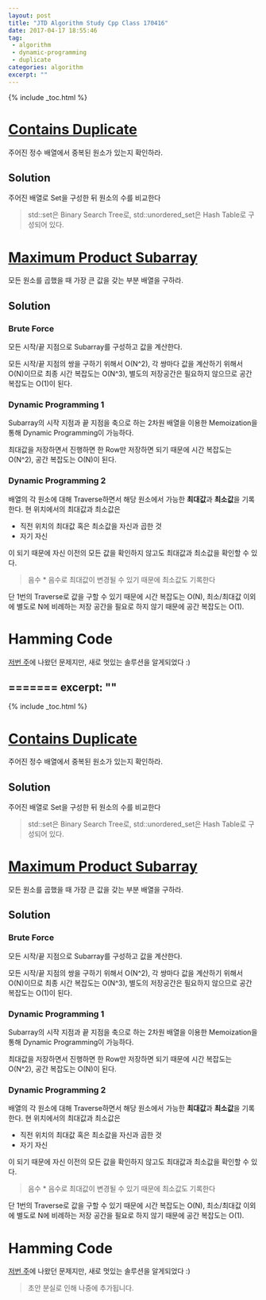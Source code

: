 ```yaml
---
layout: post
title: "JTD Algorithm Study Cpp Class 170416"
date: 2017-04-17 18:55:46
tag:
 - algorithm
 - dynamic-programming
 - duplicate
categories: algorithm
excerpt: ""
---
```

{% include _toc.html %}

# [Contains Duplicate](https://leetcode.com/problems/contains-duplicate/#/description)

주어진 정수 배열에서 중복된 원소가 있는지 확인하라.

## Solution

주어진 배열로 Set을 구성한 뒤 원소의 수를 비교한다

> std::set은 Binary Search Tree로, std::unordered_set은 Hash Table로 구성되어 있다.



# [Maximum Product Subarray](https://leetcode.com/problems/maximum-product-subarray/#/description)

모든 원소를 곱했을 때 가장 큰 값을 갖는 부분 배열을 구하라.

## Solution

### Brute Force

모든 시작/끝 지점으로 Subarray를 구성하고 값을 계산한다.

모든 시작/끝 지점의 쌍을 구하기 위해서 O(N^2), 각 쌍마다 값을 계산하기 위해서 O(N)이므로 최종 시간 복잡도는 O(N^3), 별도의 저장공간은 필요하지 않으므로 공간 복잡도는 O(1)이 된다.

### Dynamic Programming 1

Subarray의 시작 지점과 끝 지점을 축으로 하는 2차원 배열을 이용한 Memoization을 통해 Dynamic Programming이 가능하다.

최대값을 저장하면서 진행하면 한 Row만 저장하면 되기 때문에 시간 복잡도는 O(N^2), 공간 복잡도는 O(N)이 된다.

### Dynamic Programming 2

배열의 각 원소에 대해 Traverse하면서 해당 원소에서 가능한 **최대값**과 **최소값**을 기록한다. 현 위치에서의 최대값과 최소값은

- 직전 위치의 최대값 혹은 최소값을 자신과 곱한 것
- 자기 자신

이 되기 때문에 자신 이전의 모든 값을 확인하지 않고도 최대값과 최소값을 확인할 수 있다.

> 음수 * 음수로 최대값이 변경될 수 있기 때문에 최소값도 기록한다

단 1번의 Traverse로 값을 구할 수 있기 때문에 시간 복잡도는 O(N), 최소/최대값 이외에 별도로 N에 비례하는 저장 공간을 필요로 하지 않기 때문에 공간 복잡도는 O(1).



# Hamming Code

[저번 주]()에 나왔던 문제지만, 새로 멋있는 솔루션을 알게되었다 :)



=======
excerpt: ""
---
{% include _toc.html %}

# [Contains Duplicate](https://leetcode.com/problems/contains-duplicate/#/description)

주어진 정수 배열에서 중복된 원소가 있는지 확인하라.

## Solution

주어진 배열로 Set을 구성한 뒤 원소의 수를 비교한다

> std::set은 Binary Search Tree로, std::unordered_set은 Hash Table로 구성되어 있다.



# [Maximum Product Subarray](https://leetcode.com/problems/maximum-product-subarray/#/description)

모든 원소를 곱했을 때 가장 큰 값을 갖는 부분 배열을 구하라.

## Solution

### Brute Force

모든 시작/끝 지점으로 Subarray를 구성하고 값을 계산한다.

모든 시작/끝 지점의 쌍을 구하기 위해서 O(N^2), 각 쌍마다 값을 계산하기 위해서 O(N)이므로 최종 시간 복잡도는 O(N^3), 별도의 저장공간은 필요하지 않으므로 공간 복잡도는 O(1)이 된다.

### Dynamic Programming 1

Subarray의 시작 지점과 끝 지점을 축으로 하는 2차원 배열을 이용한 Memoization을 통해 Dynamic Programming이 가능하다.

최대값을 저장하면서 진행하면 한 Row만 저장하면 되기 때문에 시간 복잡도는 O(N^2), 공간 복잡도는 O(N)이 된다.

### Dynamic Programming 2

배열의 각 원소에 대해 Traverse하면서 해당 원소에서 가능한 **최대값**과 **최소값**을 기록한다. 현 위치에서의 최대값과 최소값은

- 직전 위치의 최대값 혹은 최소값을 자신과 곱한 것
- 자기 자신

이 되기 때문에 자신 이전의 모든 값을 확인하지 않고도 최대값과 최소값을 확인할 수 있다.

> 음수 * 음수로 최대값이 변경될 수 있기 때문에 최소값도 기록한다

단 1번의 Traverse로 값을 구할 수 있기 때문에 시간 복잡도는 O(N), 최소/최대값 이외에 별도로 N에 비례하는 저장 공간을 필요로 하지 않기 때문에 공간 복잡도는 O(1).



# Hamming Code

[저번 주]()에 나왔던 문제지만, 새로 멋있는 솔루션을 알게되었다 :)

> 초안 분실로 인해 나중에 추가됩니다.
